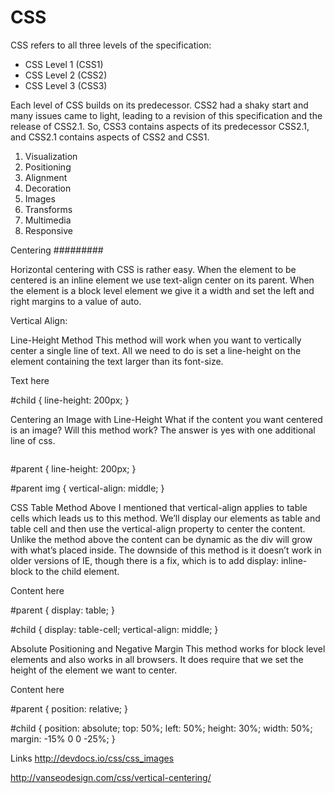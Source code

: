 # CSS #

CSS refers to all three levels of the specification:
* CSS Level 1 (CSS1)
* CSS Level 2 (CSS2)
* CSS Level 3 (CSS3)

Each level of CSS builds on its predecessor. CSS2 had a shaky start and many issues came to light, leading to a revision of this specification and the release of CSS2.1. So, CSS3 contains aspects of its predecessor CSS2.1, and CSS2.1 contains aspects of CSS2 and CSS1.

1. Visualization
2. Positioning
3. Alignment
4. Decoration
5. Images
6. Transforms
7. Multimedia
8. Responsive

Centering
#########

Horizontal centering with CSS is rather easy. When the element to be centered is an inline element we use text-align center on its parent. When the element is a block level element we give it a width and set the left and right margins to a value of auto.

Vertical Align:

Line-Height Method
This method will work when you want to vertically center a single line of text. All we need to do is set a line-height on the element containing the text larger than its font-size.

  <div id="parent">
    <div id="child">Text here</div>
  </div>

  #child {
    line-height: 200px;
  }

Centering an Image with Line-Height
What if the content you want centered is an image? Will this method work? The answer is yes with one additional line of css.

  <div id="parent">
    <img src="image.png" alt="" />
  </div>

  #parent {
    line-height: 200px;
  }

  #parent img {
    vertical-align: middle;
  }

CSS Table Method
Above I mentioned that vertical-align applies to table cells which leads us to this method. We’ll display our elements as table and table cell and then use the vertical-align property to center the content.
Unlike the method above the content can be dynamic as the div will grow with what’s placed inside. The downside of this method is it doesn’t work in older versions of IE, though there is a fix, which is to add display: inline-block to the child element.

  <div id="parent">
    <div id="child">Content here</div>
  </div>

  #parent {
    display: table;
  }

  #child {
    display: table-cell;
    vertical-align: middle;
  }

Absolute Positioning and Negative Margin
This method works for block level elements and also works in all browsers. It does require that we set the height of the element we want to center.

  <div id="parent">
    <div id="child">Content here</div>
  </div>

  #parent {
    position: relative;
  }

  #child {
    position: absolute;
    top: 50%;
    left: 50%;
    height: 30%;
    width: 50%;
    margin: -15% 0 0 -25%;
  }

Links
http://devdocs.io/css/css_images

http://vanseodesign.com/css/vertical-centering/
